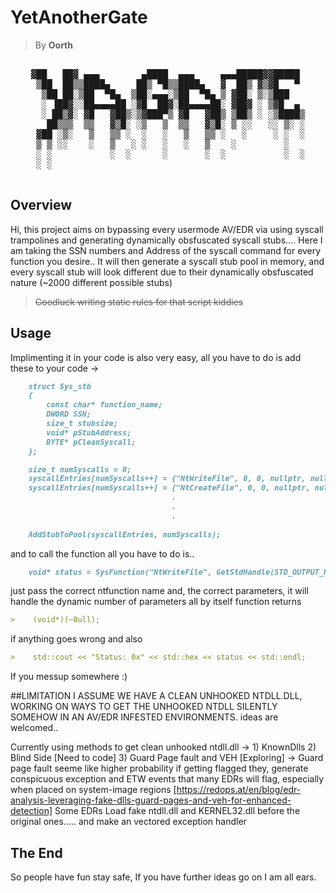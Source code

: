 # YetAnotherGate
> By **Oorth**
<pre align="center">

▓██   ██▓ ▄▄▄        ▄████  ▄▄▄     ▄▄▄█████▓▓█████ 
 ▒██  ██▒▒████▄     ██▒ ▀█▒▒████▄   ▓  ██▒ ▓▒▓█   ▀ 
  ▒██ ██░▒██  ▀█▄  ▒██░▄▄▄░▒██  ▀█▄ ▒ ▓██░ ▒░▒███   
  ░ ▐██▓░░██▄▄▄▄██ ░▓█  ██▓░██▄▄▄▄██░ ▓██▓ ░ ▒▓█  ▄ 
  ░ ██▒▓░ ▓█   ▓██▒░▒▓███▀▒ ▓█   ▓██▒ ▒██▒ ░ ░▒████▒
   ██▒▒▒  ▒▒   ▓▒█░ ░▒   ▒  ▒▒   ▓▒█░ ▒ ░░   ░░ ▒░ ░
 ▓██ ░▒░   ▒   ▒▒ ░  ░   ░   ▒   ▒▒ ░   ░     ░ ░  ░
 ▒ ▒ ░░    ░   ▒   ░ ░   ░   ░   ▒    ░         ░   
 ░ ░           ░  ░      ░       ░  ░           ░  ░
 ░ ░                                                

</pre>

## Overview

Hi, this project aims on bypassing every usermode AV/EDR via using syscall trampolines and generating dynamically obsfuscated syscall stubs....
Here I am taking the SSN numbers and Address of the syscall command for every function you desire..
It will then generate a syscall stub pool in memory, and every syscall stub will look different due to their dynamically obsfuscated nature (~2000 different possible stubs)
>~~Goodluck writing static rules for that script kiddies~~

## Usage
Implimenting it in your code is also very easy, all you have to do is add these to your code ->

```markdown
    struct Sys_stb
    {
        const char* function_name;
        DWORD SSN;
        size_t stubsize;
        void* pStubAddress;
        BYTE* pCleanSyscall;
    };

    size_t numSyscalls = 0;
    syscallEntries[numSyscalls++] = {"NtWriteFile", 0, 0, nullptr, nullptr};
    syscallEntries[numSyscalls++] = {"NtCreateFile", 0, 0, nullptr, nullptr};
                                    .
                                    .
                                    .
    
    AddStubToPool(syscallEntries, numSyscalls);
```

and to call the function all you have to do is..

```markdown
    void* status = SysFunction("NtWriteFile", GetStdHandle(STD_OUTPUT_HANDLE), nullptr, nullptr, nullptr, &ioStatusBlock, buffer, length, nullptr, nullptr);
```

just pass the correct ntfunction name and, the correct parameters, it will handle the dynamic number of parameters all by itself
function returns 
```markdown
>    (void*)(~0ull);
```
if anything goes wrong and also
```markdown
>    std::cout << "Status: 0x" << std::hex << status << std::endl;
```
If you messup somewhere :)

##LIMITATION
I ASSUME WE HAVE A CLEAN UNHOOKED NTDLL.DLL, WORKING ON WAYS TO GET THE UNHOOKED NTDLL SILENTLY SOMEHOW IN AN AV/EDR INFESTED ENVIRONMENTS.
ideas are welcomed..

Currently using methods to get clean unhooked ntdll.dll ->
    1) KnownDlls
    2) Blind Side [Need to code]
    3) Guard Page fault and VEH [Exploring]
        -> Guard page fault seeme like higher probability if getting flagged they, generate conspicuous exception and ETW events that many EDRs will flag, especially when placed on system-image regions [https://redops.at/en/blog/edr-analysis-leveraging-fake-dlls-guard-pages-and-veh-for-enhanced-detection]
        Some EDRs Load fake ntdll.dll and KERNEL32.dll before the original ones..... and make an vectored exception handler

## The End
So people have fun stay safe, If you have further ideas go on I am all ears.

